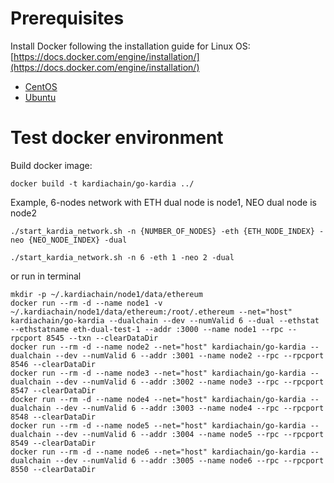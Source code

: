 # Prerequisites
Install Docker following the installation guide for Linux OS: [https://docs.docker.com/engine/installation/](https://docs.docker.com/engine/installation/)
* [CentOS](https://docs.docker.com/install/linux/docker-ce/centos) 
* [Ubuntu](https://docs.docker.com/install/linux/docker-ce/ubuntu)

# Test docker environment 

Build docker image: 

```
docker build -t kardiachain/go-kardia ../
```

Example, 6-nodes network with ETH dual node is node1, NEO dual node is node2

```
./start_kardia_network.sh -n {NUMBER_OF_NODES} -eth {ETH_NODE_INDEX} -neo {NEO_NODE_INDEX} -dual
```

```
./start_kardia_network.sh -n 6 -eth 1 -neo 2 -dual
```

or run in terminal

```
mkdir -p ~/.kardiachain/node1/data/ethereum
docker run --rm -d --name node1 -v ~/.kardiachain/node1/data/ethereum:/root/.ethereum --net="host" kardiachain/go-kardia --dualchain --dev --numValid 6 --dual --ethstat --ethstatname eth-dual-test-1 --addr :3000 --name node1 --rpc --rpcport 8545 --txn --clearDataDir
docker run --rm -d --name node2 --net="host" kardiachain/go-kardia --dualchain --dev --numValid 6 --addr :3001 --name node2 --rpc --rpcport 8546 --clearDataDir
docker run --rm -d --name node3 --net="host" kardiachain/go-kardia --dualchain --dev --numValid 6 --addr :3002 --name node3 --rpc --rpcport 8547 --clearDataDir
docker run --rm -d --name node4 --net="host" kardiachain/go-kardia --dualchain --dev --numValid 6 --addr :3003 --name node4 --rpc --rpcport 8548 --clearDataDir
docker run --rm -d --name node5 --net="host" kardiachain/go-kardia --dualchain --dev --numValid 6 --addr :3004 --name node5 --rpc --rpcport 8549 --clearDataDir
docker run --rm -d --name node6 --net="host" kardiachain/go-kardia --dualchain --dev --numValid 6 --addr :3005 --name node6 --rpc --rpcport 8550 --clearDataDir
```

